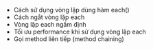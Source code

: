 - Cách sử dụng vòng lặp dùng hàm each()
- Cách ngắt vòng lặp each
- Vòng lặp each ngầm định
- Tối ưu performance khi sử dụng vòng lặp each
- Gọi method liên tiếp (method chaining)